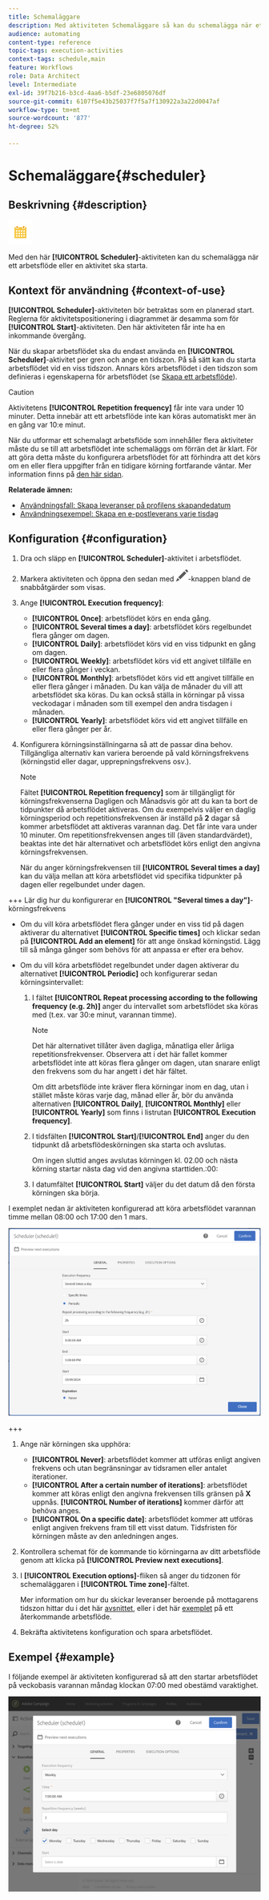 ```yaml
---
title: Schemaläggare
description: Med aktiviteten Schemaläggare så kan du schemalägga när ett arbetsflöde eller en aktivitet ska starta.
audience: automating
content-type: reference
topic-tags: execution-activities
context-tags: schedule,main
feature: Workflows
role: Data Architect
level: Intermediate
exl-id: 39f7b216-b3cd-4aa6-b5df-23e6805076df
source-git-commit: 6107f5e43b25037f7f5a7f130922a3a22d0047af
workflow-type: tm+mt
source-wordcount: '877'
ht-degree: 52%

---
```


# Schemaläggare{#scheduler}

## Beskrivning {#description}

![](assets/scheduler.png)

Med den här **[!UICONTROL Scheduler]**-aktiviteten kan du schemalägga när ett arbetsflöde eller en aktivitet ska starta.

## Kontext för användning {#context-of-use}

**[!UICONTROL Scheduler]**-aktiviteten bör betraktas som en planerad start.  Reglerna för aktivitetspositionering i diagrammet är desamma som för **[!UICONTROL Start]**-aktiviteten.  Den här aktiviteten får inte ha en inkommande övergång.

När du skapar arbetsflödet ska du endast använda en **[!UICONTROL Scheduler]**-aktivitet per gren och ange en tidszon.  På så sätt kan du starta arbetsflödet vid en viss tidszon. Annars körs arbetsflödet i den tidszon som definieras i egenskaperna för arbetsflödet (se [Skapa ett arbetsflöde](../../automating/using/building-a-workflow.md)).

>[!CAUTION]
>
>Aktivitetens **[!UICONTROL Repetition frequency]** får inte vara under 10 minuter.  Detta innebär att ett arbetsflöde inte kan köras automatiskt mer än en gång var 10:e minut.

När du utformar ett schemalagt arbetsflöde som innehåller flera aktiviteter måste du se till att arbetsflödet inte schemaläggs om förrän det är klart. För att göra detta måste du konfigurera arbetsflödet för att förhindra att det körs om en eller flera uppgifter från en tidigare körning fortfarande väntar. Mer information finns på [den här sidan](../../automating/using/scheduled-workflows-execution.md).

**Relaterade ämnen:**

* [Användningsfall: Skapa leveranser på profilens skapandedatum](../../automating/using/workflow-creation-date-query.md)
* [Användningsexempel: Skapa en e-postleverans varje tisdag](../../automating/using/workflow-weekly-offer.md)

## Konfiguration {#configuration}

1. Dra och släpp en **[!UICONTROL Scheduler]**-aktivitet i arbetsflödet.
1. Markera aktiviteten och öppna den sedan med ![](assets/edit_darkgrey-24px.png)-knappen bland de snabbåtgärder som visas.
1. Ange **[!UICONTROL Execution frequency]**:

   * **[!UICONTROL Once]**: arbetsflödet körs en enda gång.
   * **[!UICONTROL Several times a day]**: arbetsflödet körs regelbundet flera gånger om dagen.
   * **[!UICONTROL Daily]**: arbetsflödet körs vid en viss tidpunkt en gång om dagen.
   * **[!UICONTROL Weekly]**: arbetsflödet körs vid ett angivet tillfälle en eller flera gånger i veckan.
   * **[!UICONTROL Monthly]**: arbetsflödet körs vid ett angivet tillfälle en eller flera gånger i månaden.  Du kan välja de månader du vill att arbetsflödet ska köras.  Du kan också ställa in körningar på vissa veckodagar i månaden som till exempel den andra tisdagen i månaden.
   * **[!UICONTROL Yearly]**: arbetsflödet körs vid ett angivet tillfälle en eller flera gånger per år.

1. Konfigurera körningsinställningarna så att de passar dina behov. Tillgängliga alternativ kan variera beroende på vald körningsfrekvens (körningstid eller dagar, upprepningsfrekvens osv.).

   >[!NOTE]
   >
   >Fältet **[!UICONTROL Repetition frequency]** som är tillgängligt för körningsfrekvenserna Dagligen och Månadsvis gör att du kan ta bort de tidpunkter då arbetsflödet aktiveras. Om du exempelvis väljer en daglig körningsperiod och repetitionsfrekvensen är inställd på **2** dagar så kommer arbetsflödet att aktiveras varannan dag.  Det får inte vara under 10 minuter.  Om repetitionsfrekvensen anges till **&#x200B;**&#x200B;(även standardvärdet), beaktas inte det här alternativet och arbetsflödet körs enligt den angivna körningsfrekvensen.

   När du anger körningsfrekvensen till **[!UICONTROL Several times a day]** kan du välja mellan att köra arbetsflödet vid specifika tidpunkter på dagen eller regelbundet under dagen.

+++ Lär dig hur du konfigurerar en **[!UICONTROL "Several times a day"]**-körningsfrekvens

   * Om du vill köra arbetsflödet flera gånger under en viss tid på dagen aktiverar du alternativet **[!UICONTROL Specific times]** och klickar sedan på **[!UICONTROL Add an element]** för att ange önskad körningstid. Lägg till så många gånger som behövs för att anpassa er efter era behov.

   * Om du vill köra arbetsflödet regelbundet under dagen aktiverar du alternativet **[!UICONTROL Periodic]** och konfigurerar sedan körningsintervallet:

      1. I fältet **[!UICONTROL Repeat processing according to the following frequency (e.g. 2h)]** anger du intervallet som arbetsflödet ska köras med (t.ex. var 30:e minut, varannan timme).

         >[!NOTE]
         >
         >Det här alternativet tillåter även dagliga, månatliga eller årliga repetitionsfrekvenser. Observera att i det här fallet kommer arbetsflödet inte att köras flera gånger om dagen, utan snarare enligt den frekvens som du har angett i det här fältet.
         >
         > Om ditt arbetsflöde inte kräver flera körningar inom en dag, utan i stället måste köras varje dag, månad eller år, bör du använda alternativen **[!UICONTROL Daily]**, **[!UICONTROL Monthly]** eller **[!UICONTROL Yearly]** som finns i listrutan **[!UICONTROL Execution frequency]**.

      1. I tidsfälten **[!UICONTROL Start]**/**[!UICONTROL End]** anger du den tidpunkt då arbetsflödeskörningen ska starta och avslutas.

         Om ingen sluttid anges avslutas körningen kl. 02.00 och nästa körning startar nästa dag vid den angivna starttiden.:00:

      1. I datumfältet **[!UICONTROL Start]** väljer du det datum då den första körningen ska börja.

   I exemplet nedan är aktiviteten konfigurerad att köra arbetsflödet varannan timme mellan 08:00 och 17:00 den 1 mars.

   ![](assets/wkf_scheduler_day.png)

+++

1. Ange när körningen ska upphöra:

   * **[!UICONTROL Never]**: arbetsflödet kommer att utföras enligt angiven frekvens och utan begränsningar av tidsramen eller antalet iterationer.
   * **[!UICONTROL After a certain number of iterations]**: arbetsflödet kommer att köras enligt den angivna frekvensen tills gränsen på **X** uppnås.  **[!UICONTROL Number of iterations]** kommer därför att behöva anges.
   * **[!UICONTROL On a specific date]**: arbetsflödet kommer att utföras enligt angiven frekvens fram till ett visst datum.  Tidsfristen för körningen måste av den anledningen anges.

1. Kontrollera schemat för de kommande tio körningarna av ditt arbetsflöde genom att klicka på **[!UICONTROL Preview next executions]**.

1. I **[!UICONTROL Execution options]**-fliken så anger du tidzonen för schemaläggaren i **[!UICONTROL Time zone]**-fältet.

   Mer information om hur du skickar leveranser beroende på mottagarens tidszon hittar du i det här [avsnittet](../../sending/using/sending-messages-at-the-recipient-s-time-zone.md), eller i det här [exemplet](../../automating/using/recurring-push-notifications.md) på ett återkommande arbetsflöde.

1. Bekräfta aktivitetens konfiguration och spara arbetsflödet.

## Exempel {#example}

I följande exempel är aktiviteten konfigurerad så att den startar arbetsflödet på veckobasis varannan måndag klockan 07:00 med obestämd varaktighet.

![](assets/wkf_scheduler_example.png)

